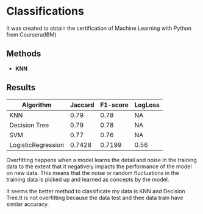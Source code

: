 # Classifications
It was created to obtain the certification of Machine Learning with Python from Coursera(IBM)

## Methods
  - **KNN** 

## Results
| Algorithm          | Jaccard | F1-score | LogLoss |
|--------------------|---------|----------|---------|
| KNN                | 0.79    | 0.78     | NA      |
| Decision Tree      | 0.79    | 0.78     | NA      |
| SVM                | 0.77    | 0.76     | NA      |
| LogisticRegression | 0.7428  | 0.7199   | 0.56    |

Overfitting happens when a model learns the detail and noise in the training data to the extent that it negatively impacts the performance of the model on new data. This means that the noise or random fluctuations in the training data is picked up and learned as concepts by the model. 

It seems the better method to classificate my data is KNN and Decision Tree.It is not overfitting because the data test and thee data train have similar accuracy.
